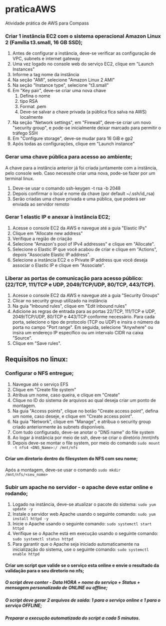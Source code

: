 # praticaAWS
Atividade prática de AWS para Compass

### Criar 1 instância EC2 com o sistema operacional Amazon Linux 2 (Família t3.small, 16 GB SSD);
1. Antes de configurar a instância, deve-se verificar as configuração de VPC, subnets e internet gateway
2. Uma vez logado no console web do serviço EC2, clique em "Launch Instances"
3. Informe a tag nome da instância
4. Na seção "AMI", selecione "Amazon Linux 2 AMI"
5. Na seção "Instance type", selecione "t3.small"
6. Em "Key pair", deve-se criar uma nova chave
   1. Defina o nome
   2. tipo RSA
   3. Format .pem
   4. Deve-se salvar a chave privada (a pública fica salva na AWS) localmente
7. Na seção "Network settings", em "Firewall", deve-se criar um novo "security group", e pode-se inicialmente deixar marcado para permitir o tráfego SSH
8. Em "Configure storage", deve-se mudar para 16 GiB e gp2
9. Após todas as configurações, clique em "Launch instance"


### Gerar uma chave pública para acesso ao ambiente;
A chave para a instância anterior já foi criada juntamente com a instância, pelo console web.
Caso necessite criar uma nova, pode-se fazer por um terminal linux.
1. Deve-se usar o comando ssh-keygen -t rsa -b 2048
2. Depois confirmar o local e nome da chave (por default ~/.ssh/id_rsa)
3. Serão criadas uma chave privada e uma pública, que poderá ser enviada ao servidor remoto


### Gerar 1 elastic IP e anexar à instância EC2;
1. Acesse o console EC2 da AWS e navegue até a guia "Elastic IPs"
2. Clique em "Allocate new address"
3. Verifique a região de criação
4. Selecione "Amazon's pool of IPv4 addresses" e clique em "Allocate".
5. Selecione o Elastic IP que você acabou de criar e clique em "Actions", depois "Associate Elastic IP address".
6. Selecione a instância EC2 e o Private IP address que você deseja associar o Elastic IP e clique em "Associate".


### Liberar as portas de comunicação para acesso público: (22/TCP, 111/TCP e UDP, 2049/TCP/UDP, 80/TCP, 443/TCP).
1. Acesse o console EC2 da AWS e navegue até a guia "Security Groups"
2. Clicar no security group utilizado na instância
3. Na guia "Inbound rules", clique em "Edit inbound rules"
4. Adicione as regras de entrada para as portas 22/TCP, 111/TCP e UDP, 2049/TCP/UDP, 80/TCP e 443/TCP conforme necessário. Para cada porta, selecione o tipo de protocolo (TCP ou UDP) e insira o número da porta no campo "Port range". Em seguida, selecione "Anywhere" ou insira um endereço IP específico ou um intervalo CIDR na caixa "Source".
5. Clique em "Save rules".




## Requisitos no linux:
### Configurar o NFS entregue;
1. Navegue até o serviço EFS
2. Clique em "Create file system"
3. Atribua um nome, caso queira, e clique em "Create"
4. Clique no ID do sistema de arquivos ao qual deseja criar um ponto de montagem.
5. Na guia "Access points", clique no botão "Create access point", defina um nome, caso deseje, e clique em "Create access point".
6. Na guia "Network", clique em "Manage", e atribua o security group criado anteriormente às subnets disponíveis.
7. Com tudo configurado, deve-se anotar o "DNS name" do file system
8. Ao logar à instância por meio de ssh, deve-se criar o diretório /mnt/nfs
9. Depois deve-se montar o file system, por meio do comando ``` sudo mount -t nfs4 <DNS_Name>:/ /mnt/nfs ```


#### Criar um diretorio dentro do filesystem do NFS com seu nome;
Após a montagem, deve-se usar o comando ```sudo mkdir /mnt/nfs/<seu_nome>```


### Subir um apache no servidor - o apache deve estar online e rodando;
1. Logado na instância, deve-se atualizar o pacote do sistema: ```sudo yum update -y```
2. Instale o servidor web Apache usando o seguinte comando: ```sudo yum install httpd -y```
3. Inicie o Apache usando o seguinte comando: ```sudo systemctl start httpd```
4. Verifique se o Apache está em execução usando o seguinte comando: ```sudo systemctl status httpd```
5. Para garantir que o Apache seja iniciado automaticamente na inicialização do sistema, use o seguinte comando: ```sudo systemctl enable httpd```


#### Criar um script que valide se o serviço esta online e envie o resultado da validação para o seu diretorio no nfs;
##### O script deve conter - Data HORA + nome do serviço + Status + mensagem personalizada de ONLINE ou offline;
##### O script deve gerar 2 arquivos de saida: 1 para o serviço online e 1 para o serviço OFFLINE;
##### Preparar a execução automatizada do script a cada 5 minutos.

